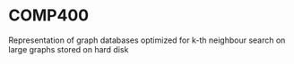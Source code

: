 COMP400
=======

Representation of graph databases optimized for k-th neighbour search on large graphs stored on hard disk